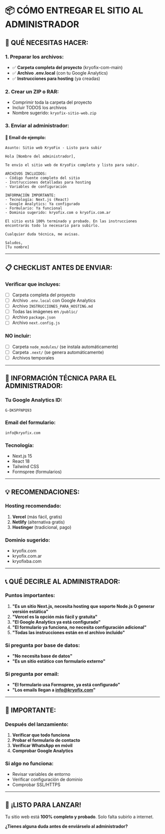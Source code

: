 # 📦 CÓMO ENTREGAR EL SITIO AL ADMINISTRADOR

## 🎯 QUÉ NECESITAS HACER:

### **1. Preparar los archivos:**
- ✅ **Carpeta completa del proyecto** (kryofix-com-main)
- ✅ **Archivo .env.local** (con tu Google Analytics)
- ✅ **Instrucciones para hosting** (ya creadas)

### **2. Crear un ZIP o RAR:**
- Comprimir toda la carpeta del proyecto
- Incluir TODOS los archivos
- Nombre sugerido: `kryofix-sitio-web.zip`

### **3. Enviar al administrador:**

#### **📧 Email de ejemplo:**
```
Asunto: Sitio web KryoFix - Listo para subir

Hola [Nombre del administrador],

Te envío el sitio web de KryoFix completo y listo para subir.

ARCHIVOS INCLUIDOS:
- Código fuente completo del sitio
- Instrucciones detalladas para hosting
- Variables de configuración

INFORMACIÓN IMPORTANTE:
- Tecnología: Next.js (React)
- Google Analytics: Ya configurado
- Formulario: Ya funcional
- Dominio sugerido: kryofix.com o kryofix.com.ar

El sitio está 100% terminado y probado. En las instrucciones 
encontrarás todo lo necesario para subirlo.

Cualquier duda técnica, me avisas.

Saludos,
[Tu nombre]
```

---

## 📋 CHECKLIST ANTES DE ENVIAR:

### **Verificar que incluyes:**
- [ ] Carpeta completa del proyecto
- [ ] Archivo `.env.local` con Google Analytics
- [ ] Archivo `INSTRUCCIONES_PARA_HOSTING.md`
- [ ] Todas las imágenes en `/public/`
- [ ] Archivo `package.json`
- [ ] Archivo `next.config.js`

### **NO incluir:**
- [ ] Carpeta `node_modules/` (se instala automáticamente)
- [ ] Carpeta `.next/` (se genera automáticamente)
- [ ] Archivos temporales

---

## 🔧 INFORMACIÓN TÉCNICA PARA EL ADMINISTRADOR:

### **Tu Google Analytics ID:**
```
G-DK5PFNPQ93
```

### **Email del formulario:**
```
info@kryofix.com
```

### **Tecnología:**
- Next.js 15
- React 18
- Tailwind CSS
- Formspree (formularios)

---

## 💡 RECOMENDACIONES:

### **Hosting recomendado:**
1. **Vercel** (más fácil, gratis)
2. **Netlify** (alternativa gratis)
3. **Hostinger** (tradicional, pago)

### **Dominio sugerido:**
- kryofix.com
- kryofix.com.ar
- kryofixba.com

---

## 📞 QUÉ DECIRLE AL ADMINISTRADOR:

### **Puntos importantes:**
1. **"Es un sitio Next.js, necesita hosting que soporte Node.js O generar versión estática"**
2. **"Vercel es la opción más fácil y gratuita"**
3. **"El Google Analytics ya está configurado"**
4. **"El formulario ya funciona, no necesita configuración adicional"**
5. **"Todas las instrucciones están en el archivo incluido"**

### **Si pregunta por base de datos:**
- **"No necesita base de datos"**
- **"Es un sitio estático con formulario externo"**

### **Si pregunta por email:**
- **"El formulario usa Formspree, ya está configurado"**
- **"Los emails llegan a info@kryofix.com"**

---

## 🚨 IMPORTANTE:

### **Después del lanzamiento:**
1. **Verificar que todo funciona**
2. **Probar el formulario de contacto**
3. **Verificar WhatsApp en móvil**
4. **Comprobar Google Analytics**

### **Si algo no funciona:**
- Revisar variables de entorno
- Verificar configuración de dominio
- Comprobar SSL/HTTPS

---

## 🎉 ¡LISTO PARA LANZAR!

Tu sitio web está **100% completo y probado**. 
Solo falta subirlo a internet.

**¿Tienes alguna duda antes de enviárselo al administrador?**
